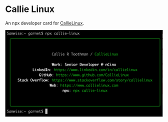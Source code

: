 # Callie Linux

An npx developer card for [CallieLinux](https://github.com/CallieLinux).

<img src="./docs/images/npx_callie-linux.png" width="600">

